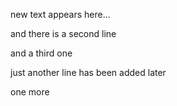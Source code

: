 new text appears here...

and there is a second line


and a third one


just another line has been added later


one more
